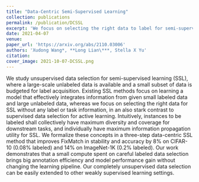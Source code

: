 ```yaml
---
title: "Data-Centric Semi-Supervised Learning"
collection: publications
permalink: /publication/DCSSL
excerpt: 'We focus on selecting the right data to label for semi-supervised learning without any label or task information and propose a three-step data-centric SSL pipeline. With 8% to 14% improvements, our method demonstrates that a small compute spent on careful labeled data selection brings big annotation efficiency.'
date: 2021-04-07
venue:
paper_url: 'https://arxiv.org/abs/2110.03006'
authors: 'Xudong Wang*, **Long Lian\***, Stella X Yu'
citation:
cover_image: 2021-10-07-DCSSL.png
---
```

We study unsupervised data selection for semi-supervised learning (SSL), where a large-scale unlabeled data is available and a small subset of data is budgeted for label acquisition. Existing SSL methods focus on learning a model that effectively integrates information from given small labeled data and large unlabeled data, whereas we focus on selecting the right data for SSL without any label or task information, in an also stark contrast to supervised data selection for active learning. Intuitively, instances to be labeled shall collectively have maximum diversity and coverage for downstream tasks, and individually have maximum information propagation utility for SSL. We formalize these concepts in a three-step data-centric SSL method that improves FixMatch in stability and accuracy by 8% on CIFAR-10 (0.08% labeled) and 14% on ImageNet-1K (0.2% labeled). Our work demonstrates that a small compute spent on careful labeled data selection brings big annotation efficiency and model performance gain without changing the learning pipeline. Our completely unsupervised data selection can be easily extended to other weakly supervised learning settings.
